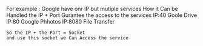 For example : 
    Google have onr IP but mutiple services  How it Can be Handled 
    the IP + Port Gurantee the access to the services 
    IP:40   Goole Drive 
    IP:80   Google Phhotos 
    IP:8080 File Transfer 

    So the IP + the Port = Socket 
    and use this socket we Can Access the service  